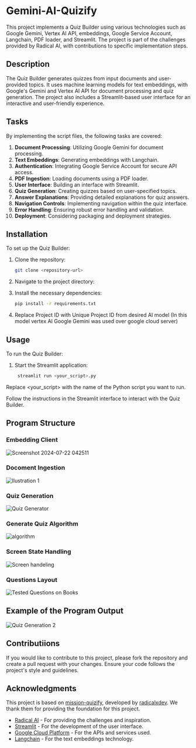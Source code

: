 # Gemini-AI-Quizify

This project implements a Quiz Builder using various technologies such as Google Gemini, Vertex AI API, embeddings, Google Service Account, Langchain, PDF loader, and Streamlit. The project is part of the challenges provided by Radical AI, with contributions to specific implementation steps.

## Description

The Quiz Builder generates quizzes from input documents and user-provided topics. It uses machine learning models for text embeddings, with Google's Gemini and Vertex AI API for document processing and quiz generation. The project also includes a Streamlit-based user interface for an interactive and user-friendly experience.

## Tasks

By implementing the script files, the following tasks are covered:

1. **Document Processing**: Utilizing Google Gemini for document processing.
2. **Text Embeddings**: Generating embeddings with Langchain.
3. **Authentication**: Integrating Google Service Account for secure API access.
4. **PDF Ingestion**: Loading documents using a PDF loader.
5. **User Interface**: Building an interface with Streamlit.
6. **Quiz Generation**: Creating quizzes based on user-specified topics.
7. **Answer Explanations**: Providing detailed explanations for quiz answers.
8. **Navigation Controls**: Implementing navigation within the quiz interface.
9. **Error Handling**: Ensuring robust error handling and validation.
10. **Deployment**: Considering packaging and deployment strategies.

## Installation

To set up the Quiz Builder:

1. Clone the repository:
   ```bash
   git clone <repository-url>

2. Navigate to the project directory:

3. Install the necessary dependencies:
    ```bash
    pip install -r requirements.txt
3. Replace Project ID with Unique Project ID from desired AI model (In this model vertex AI Google Gemini was used over google cloud server)
   
## Usage
To run the Quiz Builder:

1. Start the Streamlit application:
   ```bash
    streamlit run <your_script>.py

Replace <your_script> with the name of the Python script you want to run.

Follow the instructions in the Streamlit interface to interact with the Quiz Builder.

## Program Structure

### Embedding Client
![Screenshot 2024-07-22 042511](https://github.com/user-attachments/assets/8cb851a0-184a-4776-a4d1-1ed948a71889)

### Docoment Ingestion
![Ilustration 1](https://github.com/user-attachments/assets/f31f3173-3bd3-4783-8178-7312f7118710)

### Quiz Generation
![Quiz Generator](https://github.com/user-attachments/assets/f0febb5b-edaa-43a0-9bdc-b2fa0e60dfe3)

### Generate Quiz Algorithm
![algorithm](https://github.com/user-attachments/assets/3887aa34-312f-4cf6-8e7c-68b87bcc4b59)

### Screen State Handling
![Screen handeling](https://github.com/user-attachments/assets/ccd57932-b248-489b-b8a0-6680b501c57c)

### Questions Layout
![Tested Questions on Books](https://github.com/user-attachments/assets/3abd2f0e-742c-4056-b5eb-0ba38e462a4e)


## Example of the Program Output

![Quiz Generation 2](https://github.com/user-attachments/assets/06e28797-4804-456e-864b-5963c2b0fb67)


## Contributiions

If you would like to contribute to this project, please fork the repository and create a pull request with your changes. Ensure your code follows the project's style and guidelines.


## Acknowledgments

This project is based on [mission-quizify](https://github.com/radicalxdev/mission-quizify), developed by [radicalxdev](https://github.com/radicalxdev). We thank them for providing the foundation for this project.

- [Radical AI](https://www.radicalai.org/) - For providing the challenges and inspiration.
- [Streamlit](https://streamlit.io/) - For the development of the user interface.
- [Google Cloud Platform](https://cloud.google.com/) - For the APIs and services used.
- [Langchain](https://langchain.com/) - For the text embeddings technology.





